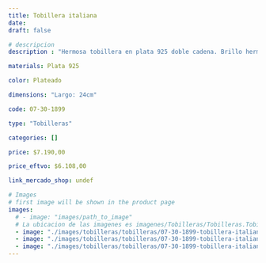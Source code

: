 ```yaml
---
title: Tobillera italiana
date: 
draft: false

# descripcion
description : "Hermosa tobillera en plata 925 doble cadena. Brillo hermoso. Cierre tipo reasa."

materials: Plata 925

color: Plateado

dimensions: "Largo: 24cm"

code: 07-30-1899

type: "Tobilleras"

categories: []

price: $7.190,00

price_eftvo: $6.108,00

link_mercado_shop: undef

# Images
# first image will be shown in the product page
images:
  # - image: "images/path_to_image"
  # La ubicacion de las imagenes es imagenes/Tobilleras/Tobilleras.Tobilleras/07-30-1899-tobillera-italiana
  - image: "./images/tobilleras/tobilleras/07-30-1899-tobillera-italiana_a.jpg"
  - image: "./images/tobilleras/tobilleras/07-30-1899-tobillera-italiana_b.jpg"
  - image: "./images/tobilleras/tobilleras/07-30-1899-tobillera-italiana_c.jpg"
---
```

